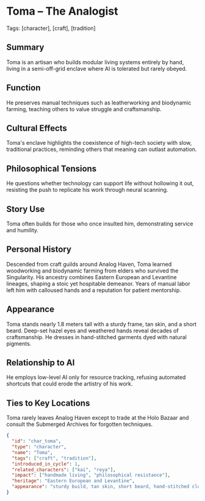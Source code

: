 # Toma – The Analogist
Tags: [character], [craft], [tradition]

## Summary
Toma is an artisan who builds modular living systems entirely by hand, living in a semi-off-grid enclave where AI is tolerated but rarely obeyed.

## Function
He preserves manual techniques such as leatherworking and biodynamic farming, teaching others to value struggle and craftsmanship.

## Cultural Effects
Toma's enclave highlights the coexistence of high-tech society with slow, traditional practices, reminding others that meaning can outlast automation.

## Philosophical Tensions
He questions whether technology can support life without hollowing it out, resisting the push to replicate his work through neural scanning.

## Story Use
Toma often builds for those who once insulted him, demonstrating service and humility.

## Personal History
Descended from craft guilds around Analog Haven, Toma learned woodworking and biodynamic farming from elders who survived the Singularity. His ancestry combines Eastern European and Levantine lineages, shaping a stoic yet hospitable demeanor. Years of manual labor left him with calloused hands and a reputation for patient mentorship.

## Appearance
Toma stands nearly 1.8 meters tall with a sturdy frame, tan skin, and a short beard. Deep-set hazel eyes and weathered hands reveal decades of craftsmanship. He dresses in hand-stitched garments dyed with natural pigments.

## Relationship to AI
He employs low-level AI only for resource tracking, refusing automated shortcuts that could erode the artistry of his work.

## Ties to Key Locations
Toma rarely leaves Analog Haven except to trade at the Holo Bazaar and consult the Submerged Archives for forgotten techniques.

```json
{
  "id": "char_toma",
  "type": "character",
  "name": "Toma",
  "tags": ["craft", "tradition"],
  "introduced_in_cycle": 1,
  "related_characters": ["kai", "reya"],
  "impact": ["handmade living", "philosophical resistance"],
  "heritage": "Eastern European and Levantine",
  "appearance": "sturdy build, tan skin, short beard, hand-stitched clothing"
}
```
